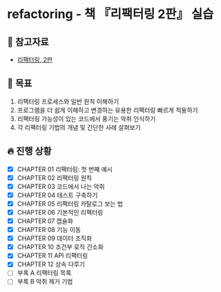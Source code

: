 # refactoring - 책 『리팩터링 2판』 실습

## 📘 참고자료

- [리팩터링, 2판](https://book.naver.com/bookdb/book_detail.nhn?bid=16311029)

## 🧸 목표
1. 리팩터링 프로세스와 일반 원칙 이해하기
2. 프로그램을 더 쉽게 이해하고 변경하는 유용한 리팩터링 빠르게 적용하기
3. 리팩터링 가능성이 있는 코드에서 풍기는 악취 인식하기
4. 각 리팩터링 기법의 개념 및 간단한 사례 살펴보기

## 🔥 진행 상황
- [X] CHAPTER 01 리팩터링: 첫 번째 예시
- [X] CHAPTER 02 리팩터링 원칙
- [X] CHAPTER 03 코드에서 나는 악취
- [X] CHAPTER 04 테스트 구축하기
- [X] CHAPTER 05 리팩터링 카탈로그 보는 법
- [X] CHAPTER 06 기본적인 리팩터링
- [X] CHAPTER 07 캡슐화
- [X] CHAPTER 08 기능 이동
- [X] CHAPTER 09 데이터 조직화
- [X] CHAPTER 10 조건부 로직 간소화
- [X] CHAPTER 11 API 리팩터링
- [X] CHAPTER 12 상속 다루기
- [ ] 부록 A 리팩터링 목록
- [ ] 부록 B 악취 제거 기법